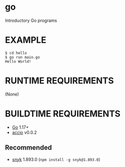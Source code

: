 # go

Introductory Go programs

# EXAMPLE

```console
$ cd hello
$ go run main.go
Hello World!
```

# RUNTIME REQUIREMENTS

(None)

# BUILDTIME REQUIREMENTS

* [Go](http://golang.org/) 1.17+
* [accio](https://github.com/mcandre/accio) v0.0.2

## Recommended

* [snyk](https://www.npmjs.com/package/snyk) 1.893.0 (`npm install -g snyk@1.893.0`)
